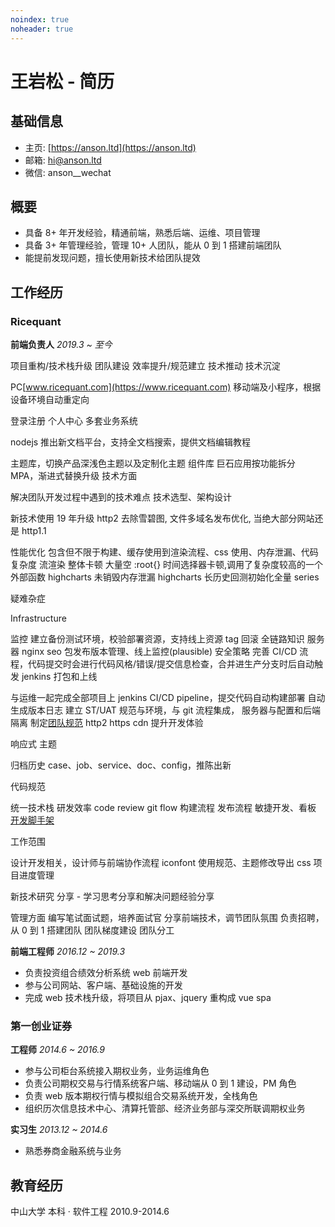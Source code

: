 ```yaml
---
noindex: true
noheader: true
---
```


# 王岩松 - 简历

## 基础信息

- 主页: [https://anson.ltd](https://anson.ltd)
- 邮箱: [hi@anson.ltd](mailto:hi@anson.ltd)
- 微信: anson\_\_wechat

## 概要

- 具备 8+ 年开发经验，精通前端，熟悉后端、运维、项目管理
- 具备 3+ 年管理经验，管理 10+ 人团队，能从 0 到 1 搭建前端团队
- 能提前发现问题，擅长使用新技术给团队提效

## 工作经历

### Ricequant

**前端负责人** _2019.3 ~ 至今_

项目重构/技术栈升级
团队建设
效率提升/规范建立
技术推动
技术沉淀

PC[www.ricequant.com](https://www.ricequant.com)
移动端及小程序，根据设备环境自动重定向

登录注册
个人中心
多套业务系统

nodejs
推出新文档平台，支持全文档搜索，提供文档编辑教程

主题库，切换产品深浅色主题以及定制化主题
组件库
巨石应用按功能拆分 MPA，渐进式替换升级
技术方面

解决团队开发过程中遇到的技术难点
技术选型、架构设计

新技术使用
19 年升级 http2 去除雪碧图, 文件多域名发布优化, 当绝大部分网站还是 http1.1

性能优化
包含但不限于构建、缓存使用到渲染流程、css 使用、内存泄漏、代码复杂度
流渲染
整体卡顿 大量空 :root{}
时间选择器卡顿,调用了复杂度较高的一个外部函数
highcharts 未销毁内存泄漏
highcharts 长历史回测初始化全量 series

疑难杂症

Infrastructure

监控
建立备份测试环境，校验部署资源，支持线上资源 tag 回滚
全链路知识 服务器 nginx seo 包发布版本管理、线上监控(plausible)
安全策略
完善 CI/CD 流程，代码提交时会进行代码风格/错误/提交信息检查，合并进生产分支时后自动触发 jenkins 打包和上线

与运维一起完成全部项目上 jenkins CI/CD pipeline，提交代码自动构建部署
自动生成版本日志
建立 ST/UAT 规范与环境，与 git 流程集成， 服务器与配置和后端隔离
制定[团队规范](https://blog.anson.ltd/2019/%E5%9B%A2%E9%98%9F%E8%A7%84%E8%8C%83#npm-%E5%8F%91%E5%8C%85%E7%BA%A6%E5%AE%9A)
http2 https cdn
提升开发体验

响应式 主题

归档历史 case、job、service、doc、config，推陈出新

代码规范

统一技术栈 研发效率
code review
git flow
构建流程
发布流程
敏捷开发、看板
[开发脚手架](https://github.com/anson09/crystal)

工作范围

设计开发相关，设计师与前端协作流程 iconfont 使用规范、主题修改导出 css
项目进度管理

新技术研究
分享 - 学习思考分享和解决问题经验分享

管理方面
编写笔试面试题，培养面试官
分享前端技术，调节团队氛围
负责招聘，从 0 到 1 搭建团队
团队梯度建设
团队分工

**前端工程师** _2016.12 ~ 2019.3_

- 负责投资组合绩效分析系统 web 前端开发
- 参与公司网站、客户端、基础设施的开发
- 完成 web 技术栈升级，将项目从 pjax、jquery 重构成 vue spa

### 第一创业证券

**工程师** _2014.6 ~ 2016.9_

- 参与公司柜台系统接入期权业务，业务运维角色
- 负责公司期权交易与行情系统客户端、移动端从 0 到 1 建设，PM 角色
- 负责 web 版本期权行情与模拟组合交易系统开发，全栈角色
- 组织历次信息技术中心、清算托管部、经济业务部与深交所联调期权业务

**实习生** _2013.12 ~ 2014.6_

- 熟悉券商金融系统与业务

## 教育经历

中山大学 本科 · 软件工程 2010.9-2014.6
